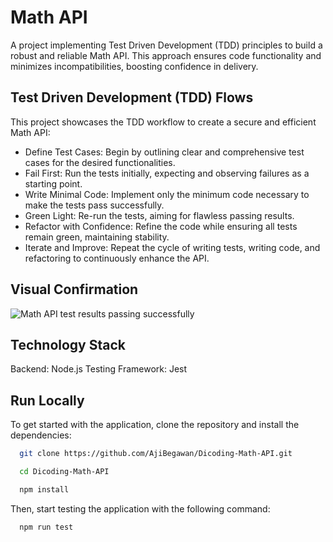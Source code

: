 # Math API
A project implementing Test Driven Development (TDD) principles to build a robust and reliable Math API. This approach ensures code functionality and minimizes incompatibilities, boosting confidence in delivery.

## Test Driven Development (TDD) Flows
This project showcases the TDD workflow to create a secure and efficient Math API:

- Define Test Cases: Begin by outlining clear and comprehensive test cases for the desired functionalities.
- Fail First: Run the tests initially, expecting and observing failures as a starting point.
- Write Minimal Code: Implement only the minimum code necessary to make the tests pass successfully.
- Green Light: Re-run the tests, aiming for flawless passing results.
- Refactor with Confidence: Refine the code while ensuring all tests remain green, maintaining stability.
- Iterate and Improve: Repeat the cycle of writing tests, writing code, and refactoring to continuously enhance the API.

## Visual Confirmation

![Math API test results passing successfully](?raw=true)

## Technology Stack
Backend: Node.js
Testing Framework: Jest

## Run Locally

To get started with the application, clone the repository and install the dependencies:

```bash
  git clone https://github.com/AjiBegawan/Dicoding-Math-API.git

  cd Dicoding-Math-API

  npm install 
```
Then, start testing the application with the following command:

```bash
  npm run test
```
